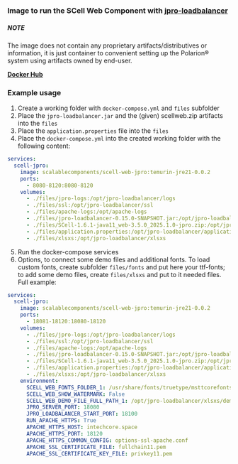 ### Image to run the SCell Web Component with [jpro-loadbalancer](https://www.jpro.one)

##### NOTE
The image does not contain any proprietary artifacts/distributives or information, it is just container to convenient setting up the Polarion® system using artifacts owned by end-user.

**[Docker Hub](https://hub.docker.com/r/scalablecomponents/scell-web-jpro)**

### Example usage

1. Create a working folder with `docker-compose.yml` and `files` subfolder
2. Place the `jpro-loadbalancer.jar` and the (given) scellweb.zip artifacts into the `files`
3. Place the `application.properties` file into the `files`
4. Place the `docker-compose.yml` into the created working folder with the following content:
```yml
services:
  scell-jpro:
    image: scalablecomponents/scell-web-jpro:temurin-jre21-0.0.2
    ports:
      - 8080-8120:8080-8120
    volumes:
      - ./files/jpro-logs:/opt/jpro-loadbalancer/logs
      - ./files/ssl:/opt/jpro-loadbalancer/ssl
      - ./files/apache-logs:/opt/apache-logs
      - ./files/jpro-loadbalancer-0.15.0-SNAPSHOT.jar:/opt/jpro-loadbalancer/jpro-loadbalancer.jar
      - ./files/SCell-1.6.1-java11_web-3.5.0_2025.1.0-jpro.zip:/opt/jpro-loadbalancer/scellweb.zip
      - ./files/application.properties:/opt/jpro-loadbalancer/application.properties
      - ./files/xlsxs:/opt/jpro-loadbalancer/xlsxs
```
5. Run the docker-compose services
6. Options, to connect some demo files and additional fonts. To load custom fonts, create subfolder `files/fonts` and put here your ttf-fonts; to add some demo files, create `files/xlsxs` and put to it needed files. Full example:
```yml
services:
  scell-jpro:
    image: scalablecomponents/scell-web-jpro:temurin-jre21-0.0.2
    ports:
      - 18081-18120:18080-18120
    volumes:
      - ./files/jpro-logs:/opt/jpro-loadbalancer/logs
      - ./files/ssl:/opt/jpro-loadbalancer/ssl
      - ./files/apache-logs:/opt/apache-logs
      - ./files/jpro-loadbalancer-0.15.0-SNAPSHOT.jar:/opt/jpro-loadbalancer/jpro-loadbalancer.jar
      - ./files/SCell-1.6.1-java11_web-3.5.0_2025.1.0-jpro.zip:/opt/jpro-loadbalancer/scellweb.zip
      - ./files/application.properties:/opt/jpro-loadbalancer/application.properties
      - ./files/xlsxs:/opt/jpro-loadbalancer/xlsxs
    environment:
      SCELL_WEB_FONTS_FOLDER_1: /usr/share/fonts/truetype/msttcorefonts/
      SCELL_WEB_SHOW_WATERMARK: False
      SCELL_WEB_DEMO_FILE_FULL_PATH_1: /opt/jpro-loadbalancer/xlsxs/demo.xlsx
      JPRO_SERVER_PORT: 18080
      JPRO_LOADBALANCER_START_PORT: 18100
      RUN_APACHE_HTTPS: True
      APACHE_HTTPS_HOST: intechcore.space
      APACHE_HTTPS_PORT: 18120
      APACHE_HTTPS_COMMON_CONFIG: options-ssl-apache.conf
      APACHE_SSL_CERTIFICATE_FILE: fullchain11.pem
      APACHE_SSL_CERTIFICATE_KEY_FILE: privkey11.pem
